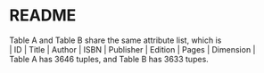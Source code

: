 # README
Table A and Table B share the same attribute list, which is <br>
| ID | Title | Author | ISBN | Publisher | Edition | Pages | Dimension |<br>
Table A has 3646 tuples, and Table B has 3633 tupes.

